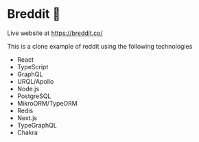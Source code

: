 # Breddit 🍞

Live website at https://breddit.co/

This is a clone example of reddit using the following technologies

- React
- TypeScript
- GraphQL
- URQL/Apollo
- Node.js
- PostgreSQL
- MikroORM/TypeORM
- Redis
- Next.js
- TypeGraphQL
- Chakra
